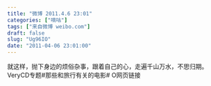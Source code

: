 ```yaml
---
title: "微博 2011.4.6 23:01"
categories: ["嘀咕"]
tags: ["来自微博 weibo.com"]
draft: false
slug: "Ug96IO"
date: "2011-04-06 23:01:00"
---
```


<p>就这样，抛下身边的烦俗杂事，跟着自己的心，走遍千山万水，不思归期。VeryCD专题#那些和旅行有关的电影# O网页链接 ​​​​</p>
